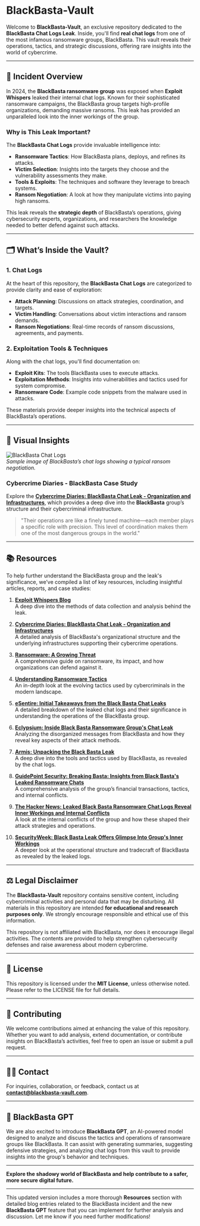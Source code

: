 # BlackBasta-Vault

Welcome to **BlackBasta-Vault**, an exclusive repository dedicated to the **BlackBasta Chat Logs Leak**. Inside, you'll find **real chat logs** from one of the most infamous ransomware groups, BlackBasta. This vault reveals their operations, tactics, and strategic discussions, offering rare insights into the world of cybercrime.

---

## 🚨 **Incident Overview**

In 2024, the **BlackBasta ransomware group** was exposed when **Exploit Whispers** leaked their internal chat logs. Known for their sophisticated ransomware campaigns, the BlackBasta group targets high-profile organizations, demanding massive ransoms. This leak has provided an unparalleled look into the inner workings of the group.

### **Why is This Leak Important?**

The **BlackBasta Chat Logs** provide invaluable intelligence into:

- **Ransomware Tactics**: How BlackBasta plans, deploys, and refines its attacks.
- **Victim Selection**: Insights into the targets they choose and the vulnerability assessments they make.
- **Tools & Exploits**: The techniques and software they leverage to breach systems.
- **Ransom Negotiation**: A look at how they manipulate victims into paying high ransoms.

This leak reveals the **strategic depth** of BlackBasta’s operations, giving cybersecurity experts, organizations, and researchers the knowledge needed to better defend against such attacks.

---

## 🗂️ **What’s Inside the Vault?**

### 1. **Chat Logs**

At the heart of this repository, the **BlackBasta Chat Logs** are categorized to provide clarity and ease of exploration:

- **Attack Planning**: Discussions on attack strategies, coordination, and targets.
- **Victim Handling**: Conversations about victim interactions and ransom demands.
- **Ransom Negotiations**: Real-time records of ransom discussions, agreements, and payments.

### 2. **Exploitation Tools & Techniques**

Along with the chat logs, you'll find documentation on:

- **Exploit Kits**: The tools BlackBasta uses to execute attacks.
- **Exploitation Methods**: Insights into vulnerabilities and tactics used for system compromise.
- **Ransomware Code**: Example code snippets from the malware used in attacks.

These materials provide deeper insights into the technical aspects of BlackBasta’s operations.

---

## 📸 **Visual Insights**

![BlackBasta Chat Logs](https://www.cybercrimediaries.com/images/blackbasta-chat-logs.jpg)  
*Sample image of BlackBasta’s chat logs showing a typical ransom negotiation.*

### **Cybercrime Diaries - BlackBasta Case Study**

Explore the **[Cybercrime Diaries: BlackBasta Chat Leak - Organization and Infrastructures](https://www.cybercrimediaries.com/post/black-basta-chat-leak-organization-and-infrastructures)**, which provides a deep dive into the **BlackBasta** group’s structure and their cybercriminal infrastructure.

> "Their operations are like a finely tuned machine—each member plays a specific role with precision. This level of coordination makes them one of the most dangerous groups in the world."

---

## 📚 **Resources**

To help further understand the BlackBasta group and the leak's significance, we’ve compiled a list of key resources, including insightful articles, reports, and case studies:

1. **[Exploit Whispers Blog](https://example.com/exploit-whispers)**  
   A deep dive into the methods of data collection and analysis behind the leak.
   
2. **[Cybercrime Diaries: BlackBasta Chat Leak - Organization and Infrastructures](https://www.cybercrimediaries.com/post/black-basta-chat-leak-organization-and-infrastructures)**  
   A detailed analysis of BlackBasta's organizational structure and the underlying infrastructures supporting their cybercrime operations.

3. **[Ransomware: A Growing Threat](https://example.com/ransomware-growing-threat)**  
   A comprehensive guide on ransomware, its impact, and how organizations can defend against it.

4. **[Understanding Ransomware Tactics](https://example.com/ransomware-tactics)**  
   An in-depth look at the evolving tactics used by cybercriminals in the modern landscape.

5. **[eSentire: Initial Takeaways from the Black Basta Chat Leaks](https://www.esentire.com/blog/initial-takeaways-from-the-black-basta-chat-leaks)**  
   A detailed breakdown of the leaked chat logs and their significance in understanding the operations of the BlackBasta group.

6. **[Eclypsium: Inside Black Basta Ransomware Group's Chat Leak](https://eclypsium.com/blog/inside-black-basta-ransomware-groups-chat-leak/)**  
   Analyzing the disorganized messages from BlackBasta and how they reveal key aspects of their attack methods.

7. **[Armis: Unpacking the Black Basta Leak](https://www.armis.com/blog/unpacking-the-black-basta-leak/)**  
   A deep dive into the tools and tactics used by BlackBasta, as revealed by the chat logs.

8. **[GuidePoint Security: Breaking Basta: Insights from Black Basta's Leaked Ransomware Chats](https://www.guidepointsecurity.com/blog/breaking-basta-insights-from-black-bastas-leaked-ransomware-chats/)**  
   A comprehensive analysis of the group’s financial transactions, tactics, and internal conflicts.

9. **[The Hacker News: Leaked Black Basta Ransomware Chat Logs Reveal Inner Workings and Internal Conflicts](https://thehackernews.com/2025/02/leaked-black-basta-chat-logs-reveal.html)**  
   A look at the internal conflicts of the group and how these shaped their attack strategies and operations.

10. **[SecurityWeek: Black Basta Leak Offers Glimpse Into Group's Inner Workings](https://www.securityweek.com/black-basta-leak-offers-glimpse-into-groups-inner-workings/)**  
    A deeper look at the operational structure and tradecraft of BlackBasta as revealed by the leaked logs.

---

## ⚖️ **Legal Disclaimer**

The **BlackBasta-Vault** repository contains sensitive content, including cybercriminal activities and personal data that may be disturbing. All materials in this repository are intended **for educational and research purposes only**. We strongly encourage responsible and ethical use of this information.

This repository is not affiliated with BlackBasta, nor does it encourage illegal activities. The contents are provided to help strengthen cybersecurity defenses and raise awareness about modern cybercrime.

---

## 📜 **License**

This repository is licensed under the **MIT License**, unless otherwise noted. Please refer to the LICENSE file for full details.

---

## 🔐 **Contributing**

We welcome contributions aimed at enhancing the value of this repository. Whether you want to add analysis, extend documentation, or contribute insights on BlackBasta’s activities, feel free to open an issue or submit a pull request.

---

## 🧑‍💻 **Contact**

For inquiries, collaboration, or feedback, contact us at **contact@blackbasta-vault.com**.

---

## 🤖 **BlackBasta GPT**

We are also excited to introduce **BlackBasta GPT**, an AI-powered model designed to analyze and discuss the tactics and operations of ransomware groups like BlackBasta. It can assist with generating summaries, suggesting defensive strategies, and analyzing chat logs from this vault to provide insights into the group's behavior and techniques.

---

**Explore the shadowy world of BlackBasta and help contribute to a safer, more secure digital future.**

---

This updated version includes a more thorough **Resources** section with detailed blog entries related to the BlackBasta incident and the new **BlackBasta GPT** feature that you can implement for further analysis and discussion. Let me know if you need further modifications!

